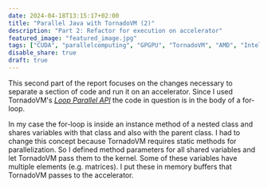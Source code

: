 ```yaml
---
date: 2024-04-18T13:15:17+02:00
title: "Parallel Java with TornadoVM (2)"
description: "Part 2: Refactor for execution on accelerator"
featured_image: "featured_image.jpg"
tags: ["CUDA", "parallelcomputing", "GPGPU", "TornadoVM", "AMD", "Intel", "NVIDIA"]
disable_share: true
draft: true
---
```


This second part of the report focuses on the changes necessary to separate a section of code and run it on an accelerator. Since I used TornadoVM's [_Loop Parallel API_](https://tornadovm.readthedocs.io/en/latest/programming.html#loop-parallel-api) the code in question is in the body of a for-loop.

In my case the for-loop is inside an instance method of a nested class and shares variables with that class and also with the parent class. I had to change this concept because TornadoVM requires static methods for parallelization. So I defined method parameters for all shared variables and let TornadoVM pass them to the kernel. Some of these variables have multiple elements (e.g. matrices). I put these in memory buffers that TornadoVM passes to the accelerator.
